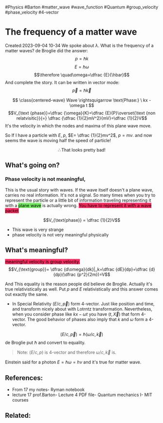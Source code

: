 #Physics #Barton #matter_wave #wave_function #Quantum #group_velocity #phase_velocity #4-vector
#  The frequency of a matter wave
Created:2023-09-04 10-34
We spoke about $\lambda$. What is the frequency of a matter waves? de Broglie did the answer:
$$p=\hbar k$$
$$E=\hbar \omega$$
$$\therefore \quad\omega=\dfrac {E}{\hbar}$$
And complete the story. It can be written in vector mode: 
$$\vec{p}=\hbar \vec{k}$$


$$
\class{centered-wave}
Wave \rightsquigarrow \text{Phase:} \ kx - \omega t
$$
$$V_{\text {phase}}=\dfrac {\omega}{K}=\dfrac {E}{P}\overset{\text {non relatvisitic}}{=} \dfrac {\dfrac {1}{2}mV^2}{mV}=\dfrac {1}{2}V$$
It's the velocity in which the nodes and maxima of this plane wave move.

So If I have a particle with $E,\; p$, $E= \dfrac {1}{2}mv^2$, $p=mv$. and now seems the wave is moving half the speed of particle! 

$$\therefore \text{That looks pretty bad!}$$

## What's going on?
###  Phase velocity is not meaningful,
This is the usual story with waves. If the wave itself doesn't a plane wave, carries no real information. It's not a signal. So many times when you try to represent the particle or a little bit of information traveling representing it with a <mark style="background: #2BE611A6;">plane wave</mark> is actually wrong. <mark style="background: #FF2C61;">You have to represent it with a wave packet</mark>

$$V_{\text{phase}} = \dfrac {1}{2}V$$
- This wave is very strange
- phase velocity is not very meaningful physically

## What's meaningful? 
<mark style="background: #FF2C61;">meaningful velocity is group velocity.</mark>
$$V_{\text{group}}= \dfrac {d\omega}{dk}|_k=\dfrac {dE}{dp}=\dfrac {d}{dp}(\dfrac {p^2}{2m})=V$$

And This equality is the reason people did believe de Broglie. Actually it's true relativistically as well. Put $p$ and $E$ relativistically and this answer comes out exactly the same.


* In Special Relativity $(E/c,\vec{p})$ form 4-vector. Just like position and time, and transform nicely about with Lotrntz transformation. Nevertheless, when you consider phase like $kx-\omega t$ you have $(t,\vec{X})$ that form 4-vector. The good behavior of phases also imply that $k$ and $\omega$ form a 4-vector.

$$(E/c,\vec{p}) = \hbar(\omega/c,\vec{k})$$  de Broglie put $\hbar$ and convert to equality.
> Note: $(E/c,p)$ is 4-vector and therefore $\omega/c,\vec{k}$ is.

Einstein said for a photon $E=\hbar \omega = h\nu$ and it's true for matter wave.

## References:
-  From 17 my notes- Ryman notebook
- lecture 17 prof.Barton- Lecture 4 PDF file- Quantum mechanics I- MIT courses
## Related:




